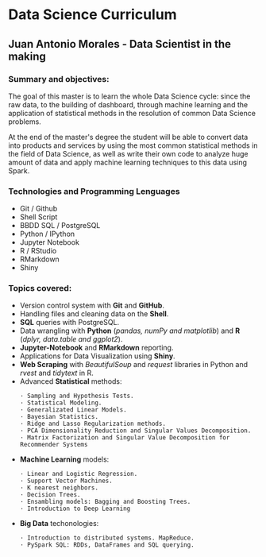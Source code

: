 ﻿# Data Science Curriculum

## Juan Antonio Morales - Data Scientist in the making

### Summary and objectives:

The goal of this master is to learn the whole Data Science cycle: since the raw data, to the building of dashboard, through machine learning and the application of statistical methods in the resolution of common Data Science problems.<br />

At the end of the master's degree the student will be able to convert data into products and services by using the most common statistical methods in the field of Data Science, as well as write their own code to analyze huge amount of data and apply machine learning techniques to this data using Spark.<br />

### Technologies and Programming Lenguages
- Git / Github
- Shell Script
- BBDD SQL / PostgreSQL
- Python / IPython
- Jupyter Notebook
- R / RStudio
- RMarkdown
- Shiny

### Topics covered:
- Version control system with __Git__ and __GitHub__.
- Handling files and cleaning data on the __Shell__.
- __SQL__ queries with PostgreSQL.
- Data wrangling with __Python__ (_pandas, numPy and matplotlib_) and __R__ (_dplyr, data.table and ggplot2_).
- __Jupyter-Notebook__ and __RMarkdown__ reporting.
- Applications for Data Visualization using __Shiny__.
- __Web Scraping__ with _BeautifulSoup_ and _request_ libraries in Python and _rvest_ and _tidytext_ in R.
- Advanced __Statistical__ methods:
    ```
    · Sampling and Hypothesis Tests.
    · Statistical Modeling.
    · Generalizated Linear Models.
    · Bayesian Statistics.
    · Ridge and Lasso Regularization methods.
    · PCA Dimensionality Reduction and Singular Values Decomposition.
    · Matrix Factorization and Singular Value Decomposition for Recommender Systems
    ```
- __Machine Learning__ models:
    ```
    · Linear and Logistic Regression.
    · Support Vector Machines.
    · K nearest neighbors.
    · Decision Trees.
    · Ensambling models: Bagging and Boosting Trees.
    · Introduction to Deep Learning
    ```
- __Big Data__ techonologies:
    ```
    · Introduction to distributed systems. MapReduce.
    · PySpark SQL: RDDs, DataFrames and SQL querying.
    ```
